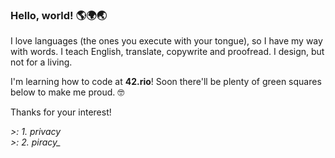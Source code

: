 ### Hello, world! 🌎🌍🌏

I love languages (the ones you execute with your tongue), so I have my way with words. I teach English, translate, copywrite and proofread.
I design, but not for a living.

I'm learning how to code at **42.rio**! Soon there'll be plenty of green squares below to make me proud. 🤓

Thanks for your interest!

*>: 1. privacy*<br>
*>: 2. piracy_*

<!--
**WicCaesar/WicCaesar** is a ✨ _special_ ✨ repository because its `README.md` (this file) appears on your GitHub profile.

Here are some ideas to get you started:

- 🔭 I’m currently working on ...
- 🌱 I’m currently learning ...
- 👯 I’m looking to collaborate on ...
- 🤔 I’m looking for help with ...
- 💬 Ask me about ...
- 📫 How to reach me: ...
- 😄 Pronouns: ...
- ⚡ Fun fact: ...
-->
